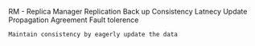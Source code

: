 RM - Replica Manager
Replication
Back up
Consistency
Latnecy
Update Propagation
Agreement
Fault tolerence

`Maintain consistency by eagerly update the data`